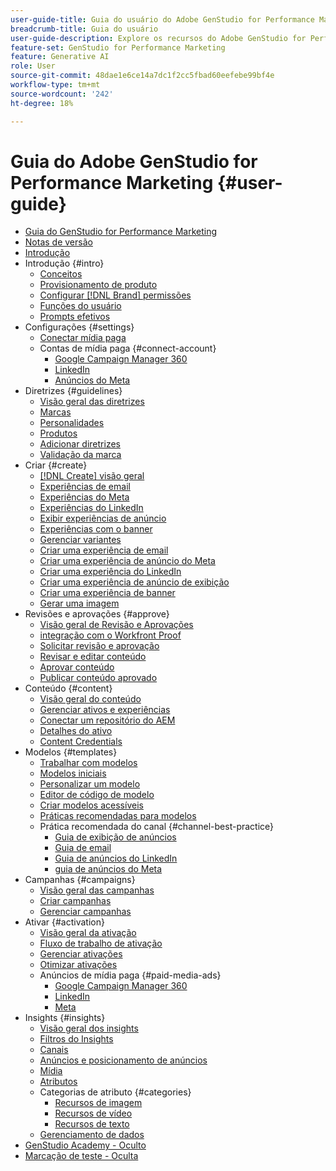 ```yaml
---
user-guide-title: Guia do usuário do Adobe GenStudio for Performance Marketing
breadcrumb-title: Guia do usuário
user-guide-description: Explore os recursos do Adobe GenStudio for Performance Marketing. Saiba como criar rapidamente ativos de marca, gerar variações e otimizar experiências.
feature-set: GenStudio for Performance Marketing
feature: Generative AI
role: User
source-git-commit: 48dae1e6ce14a7dc1f2cc5fbad60eefebe99bf4e
workflow-type: tm+mt
source-wordcount: '242'
ht-degree: 18%

---
```



# Guia do Adobe GenStudio for Performance Marketing {#user-guide}

+ [Guia do GenStudio for Performance Marketing](home.md)
+ [Notas de versão](release-notes.md)
+ [Introdução](get-started.md)
+ Introdução {#intro}
   + [Conceitos](concepts.md)
   + [Provisionamento de produto](product-provisioning.md)
   + [Configurar [!DNL Brand] permissões](configure-brand-permissions.md)
   + [Funções do usuário](user-roles.md)
   + [Prompts efetivos](effective-prompts.md)
+ Configurações {#settings}
   + [Conectar mídia paga](connectors/connect-channel.md)
   + Contas de mídia paga {#connect-account}
      + [Google Campaign Manager 360](connectors/google-cm360.md)
      + [LinkedIn](connectors/linkedin-ads.md)
      + [Anúncios do Meta](connectors/meta-ads.md)
+ Diretrizes {#guidelines}
   + [Visão geral das diretrizes](guidelines/overview.md)
   + [Marcas](guidelines/brands.md)
   + [Personalidades](guidelines/personas.md)
   + [Produtos](guidelines/products.md)
   + [Adicionar diretrizes](guidelines/add-guidelines.md)
   + [Validação da marca](guidelines/brand-validation.md)
+ Criar {#create}
   + [[!DNL Create] visão geral](create/overview.md)
   + [Experiências de email](create/email-experiences.md)
   + [Experiências do Meta](create/meta-experiences.md)
   + [Experiências do LinkedIn](create/linkedin-experiences.md)
   + [Exibir experiências de anúncio](create/display-ad-experiences.md)
   + [Experiências com o banner](create/banner-experiences.md)
   + [Gerenciar variantes](create/manage-variants.md)
   + [Criar uma experiência de email](create/create-email-experience.md)
   + [Criar uma experiência de anúncio do Meta](create/create-meta-ad.md)
   + [Criar uma experiência do LinkedIn](create/create-linkedin.md)
   + [Criar uma experiência de anúncio de exibição](create/create-display-ad.md)
   + [Criar uma experiência de banner](create/create-banner-experience.md)
   + [Gerar uma imagem](create/generate-assets.md)
+ Revisões e aprovações {#approve}
   + [Visão geral de Revisão e Aprovações](approvals/overview.md)
   + [integração com o Workfront Proof](approvals/proof-integration.md)
   + [Solicitar revisão e aprovação](approvals/request-review.md)
   + [Revisar e editar conteúdo](approvals/review-and-edit.md)
   + [Aprovar conteúdo](approvals/approve-content.md)
   + [Publicar conteúdo aprovado](approvals/publish-content.md)
+ Conteúdo {#content}
   + [Visão geral do conteúdo](content/overview.md)
   + [Gerenciar ativos e experiências](content/manage-assets.md)
   + [Conectar um repositório do AEM](content/connect-aem-repo.md)
   + [Detalhes do ativo](content/asset-details.md)
   + [Content Credentials](content/content-credentials.md)
+ Modelos {#templates}
   + [Trabalhar com modelos](content/use-templates.md)
   + [Modelos iniciais](templates/starter-templates.md)
   + [Personalizar um modelo](content/customize-template.md)
   + [Editor de código de modelo](content/code-editor.md)
   + [Criar modelos acessíveis](content/accessibility-for-templates.md)
   + [Práticas recomendadas para modelos](content/best-practices-for-templates.md)
   + Prática recomendada do canal {#channel-best-practice}
      + [Guia de exibição de anúncios](templates/display-template.md)
      + [Guia de email](templates/email-template.md)
      + [Guia de anúncios do LinkedIn](templates/linkedin-template.md)
      + [guia de anúncios do Meta](templates/meta-template.md)
+ Campanhas {#campaigns}
   + [Visão geral das campanhas](campaigns/overview.md)
   + [Criar campanhas](campaigns/create-campaign.md)
   + [Gerenciar campanhas](campaigns/manage-campaign.md)
+ Ativar {#activation}
   + [Visão geral da ativação](activation/overview.md)
   + [Fluxo de trabalho de ativação](activation/create-activation.md)
   + [Gerenciar ativações](activation/manage-activations.md)
   + [Otimizar ativações](activation/troubleshooting.md)
   + Anúncios de mídia paga {#paid-media-ads}
      + [Google Campaign Manager 360](activation/activate-cm360-ad.md)
      + [LinkedIn](activation/activate-linkedin-ad.md)
      + [Meta](activation/activate-meta-ad.md)
+ Insights {#insights}
   + [Visão geral dos insights](insights/overview.md)
   + [Filtros do Insights](insights/filter-views.md)
   + [Canais](insights/channels.md)
   + [Anúncios e posicionamento de anúncios](insights/ads.md)
   + [Mídia](insights/media.md)
   + [Atributos](insights/attributes.md)
   + Categorias de atributo {#categories}
      + [Recursos de imagem](insights/image-features.md)
      + [Recursos de vídeo](insights/video-features.md)
      + [Recursos de texto](insights/text-features.md)
   + [Gerenciamento de dados](insights/data-management.md)
+ [GenStudio Academy - Oculto](genstudioacademy.md)
+ [Marcação de teste - Oculta](test-markdown.md)
